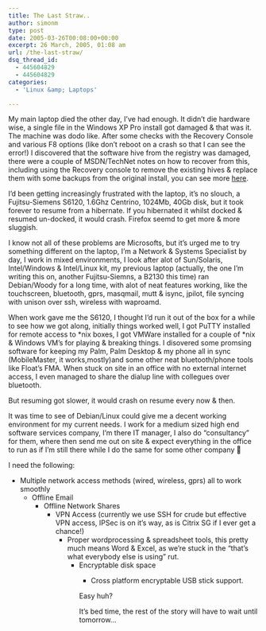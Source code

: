 ```yaml
---
title: The Last Straw..
author: simonm
type: post
date: 2005-03-26T00:08:00+00:00
excerpt: 26 March, 2005, 01:08 am
url: /the-last-straw/
dsq_thread_id:
  - 445604829
  - 445604829
categories:
  - 'Linux &amp; Laptops'

---
```

My main laptop died the other day, I&#8217;ve had enough. It didn&#8217;t die hardware wise, a single file in the Windows XP Pro install got damaged & that was it. The machine was dodo like. After some checks with the Recovery Console and various F8 options (like don&#8217;t reboot on a crash so that I can see the error!) I discovered that the software hive from the registry was damaged, there were a couple of MSDN/TechNet notes on how to recover from this, including using the Recovery console to remove the existing hives & replace them with some backups from the original install, you can see more [here][1].

I&#8217;d been getting increasingly frustrated with the laptop, it&#8217;s no slouch, a Fujitsu-Siemens S6120, 1.6Ghz Centrino, 1024Mb, 40Gb disk, but it took forever to resume from a hibernate. If you hibernated it whilst docked & resumed un-docked, it would crash. Firefox seemd to get more & more sluggish.

I know not all of these problems are Microsofts, but it&#8217;s urged me to try something different on the laptop, I&#8217;m a Network & Systems Specialist by day, I work in mixed environments, I look after alot of Sun/Solaris, Intel/Windows & Intel/Linux kit, my previous laptop (actually, the one I&#8217;m writing this on, another Fujitsu-Siemns, a B2130 this time) ran Debian/Woody for a long time, with alot of neat features working, like the touchscreen, bluetooth, gprs, masqmail, mutt & isync, jpilot, file syncing with unison over ssh, wireless with waproamd.

When work gave me the S6120, I thought I&#8217;d run it out of the box for a while to see how we got along, initially things worked well, I got PuTTY installed for remote access to \*nix boxes, I got VMWare installed for a couple of \*nix & Windows VM&#8217;s for playing & breaking things. I disovered some promsing software for keeping my Palm, Palm Desktop & my phone all in sync (MobileMaster, it works,mostly)and some other neat bluetooth/phone tools like Float&#8217;s FMA. When stuck on site in an office with no external internet access, I even managed to share the dialup line with collegues over bluetooth.

But resuming got slower, it would crash on resume every now & then.

It was time to see of Debian/Linux could give me a decent working environment for my current needs. I work for a medium sized high end software services company, I&#8217;m there IT manager, I also do &#8220;consultancy&#8221; for them, where then send me out on site & expect everything in the office to run as if I&#8217;m still there while I do the same for some other company 🙂

I need the following:

  * Multiple network access methods (wired, wireless, gprs) all to work smoothly 
      * Offline Email 
          * Offline Network Shares 
              * VPN Access (currently we use SSH for crude but effective VPN access, IPSec is on it&#8217;s way, as is Citrix SG if I ever get a chance!) 
                  * Proper wordprocessing & spreadsheet tools, this pretty much means Word & Excel, as we&#8217;re stuck in the &#8220;that&#8217;s what everybody else is using&#8221; rut. 
                      * Encryptable disk space 
                          * Cross platform encryptable USB stick support. </ul> 
                            Easy huh?
                            
                            It&#8217;s bed time, the rest of the story will have to wait until tomorrow&#8230;

 [1]: http://support.microsoft.com/kb/307545